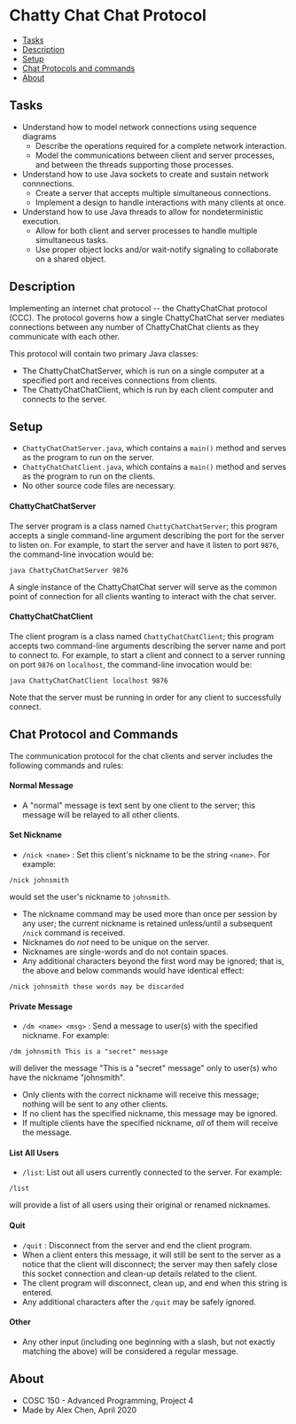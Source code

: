# Chatty Chat Chat Protocol

- [Tasks](#tasks)
- [Description](#description)
- [Setup](#setup)
- [Chat Protocols and commands](#chat-protocol-and-commands)
- [About](#about)

## Tasks

- Understand how to model network connections using sequence diagrams
  - Describe the operations required for a complete network interaction.
  - Model the communications between client and server processes, and between the threads supporting those processes.
- Understand how to use Java sockets to create and sustain network connnections.
  - Create a server that accepts multiple simultaneous connections.
  - Implement a design to handle interactions with many clients at once.
- Understand how to use Java threads to allow for nondeterministic execution.
  - Allow for both client and server processes to handle multiple simultaneous tasks.
  - Use proper object locks and/or wait-notify signaling to collaborate on a shared object.

## Description

Implementing an internet chat protocol -- the ChattyChatChat protocol (CCC). The protocol governs how a single ChattyChatChat server mediates connections between any number of ChattyChatChat clients as they communicate with each other.

This protocol will contain two primary Java classes:
- The ChattyChatChatServer, which is run on a single computer at a specified port and receives connections from clients.
- The ChattyChatChatClient, which is run by each client computer and connects to the server.

## Setup

- `ChattyChatChatServer.java`, which contains a `main()` method and serves as the program to run on the server.
- `ChattyChatChatClient.java`, which contains a `main()` method and serves as the program to run on the clients.
- No other source code files are necessary.

#### ChattyChatChatServer

The server program is a class named `ChattyChatChatServer`; this program accepts a single command-line argument describing the port for the server to listen on. For example, to start the server and have it listen to port `9876`, the command-line invocation would be:
```
java ChattyChatChatServer 9876
```
A single instance of the ChattyChatChat server will serve as the common point of connection for all clients wanting to interact with the chat server.

#### ChattyChatChatClient

The client program is a class named `ChattyChatChatClient`; this program accepts two command-line arguments describing the server name and port to connect to. For example, to start a client and connect to a server running on port `9876` on `localhost`, the command-line invocation would be:
```
java ChattyChatChatClient localhost 9876
```
Note that the server must be running in order for any client to successfully connect.

## Chat Protocol and Commands

The communication protocol for the chat clients and server includes the following commands and rules:

#### Normal Message
- A "normal" message is text sent by one client to the server; this message will be relayed to all other clients.

#### Set Nickname
- `/nick <name>` : Set this client's nickname to be the string `<name>`. For example:
```
/nick johnsmith
```
would set the user's nickname to `johnsmith`.
- The nickname command may be used more than once per session by any user; the current nickname is retained unless/until a subsequent `/nick` command is received.
- Nicknames do *not* need to be unique on the server.
- Nicknames are single-words and do not contain spaces.
- Any additional characters beyond the first word may be ignored; that is, the above and below commands would have identical effect:
```
/nick johnsmith these words may be discarded
```

#### Private Message
- `/dm <name> <msg>` : Send a message to user(s) with the specified nickname. For example:
```
/dm johnsmith This is a "secret" message
```
will deliver the message "This is a "secret" message" only to user(s) who have the nickname "johnsmith".
- Only clients with the correct nickname will receive this message; nothing will be sent to any other clients.
- If no client has the specified nickname, this message may be ignored.
- If multiple clients have the specified nickname, *all* of them will receive the message.

#### List All Users
- `/list`: List out all users currently connected to the server. For example:
```
/list
```
will provide a list of all users using their original or renamed nicknames.

#### Quit
- `/quit` : Disconnect from the server and end the client program.
- When a client enters this message, it will still be sent to the server as a notice that the client will disconnect; the server may then safely close this socket connection and clean-up details related to the client.
- The client program will disconnect, clean up, and end when this string is entered.
- Any additional characters after the `/quit` may be safely ignored.

#### Other
- Any other input (including one beginning with a slash, but not exactly matching the above) will be considered a regular message.      

## About
- COSC 150 - Advanced Programming, Project 4
- Made by Alex Chen, April 2020
